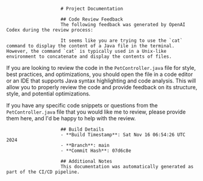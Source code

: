                         # Project Documentation
                        
                        ## Code Review Feedback
                        The following feedback was generated by OpenAI Codex during the review process:
                        
                        It seems like you are trying to use the `cat` command to display the content of a Java file in the terminal. However, the command `cat` is typically used in a Unix-like environment to concatenate and display the contents of files. 

If you are looking to review the code in the `PetController.java` file for style, best practices, and optimizations, you should open the file in a code editor or an IDE that supports Java syntax highlighting and code analysis. This will allow you to properly review the code and provide feedback on its structure, style, and potential optimizations.

If you have any specific code snippets or questions from the `PetController.java` file that you would like me to review, please provide them here, and I'd be happy to help with the review.
                        
                        ## Build Details
                        - **Build Timestamp**: Sat Nov 16 06:54:26 UTC 2024
                        - **Branch**: main
                        - **Commit Hash**: 07d6c8e
                        
                        ## Additional Notes
                        This documentation was automatically generated as part of the CI/CD pipeline.
                    